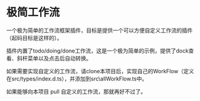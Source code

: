 # 极简工作流
一个极为简单的工作流框架插件，目标是提供一个可以方便自定义工作流的插件（起码目标是这样的）。

插件内置了todo/doing/done工作流，这是一个极为简单的示例，提供了dock查看、斜杆菜单以及点击后自动转换。

如果需要实现自定义的工作流，请clone本项目后，实现自己的WorkFlow（定义在src/types/index.d.ts），并添加到src\allWorkFlow.ts中。

如果能够向本项目 pull 自定义的工作流，那就再好不过了。
